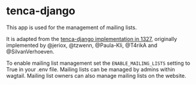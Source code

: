 # tenca-django

This app is used for the management of mailing lists.

It is adapted from the [tenca-django implementation in 1327](https://github.com/fsr-de/1327/tree/master/_1327/tenca_django), originally implemented by @jeriox, @tzwenn, @Paula-Kli, @T4rikA and @SilvanVerhoeven.

To enable mailing list management set the `ENABLE_MAILING_LISTS` setting to True in your .env file.
Mailing lists can be managed by admins within wagtail. Mailing list owners can also manage mailing lists on the website.
